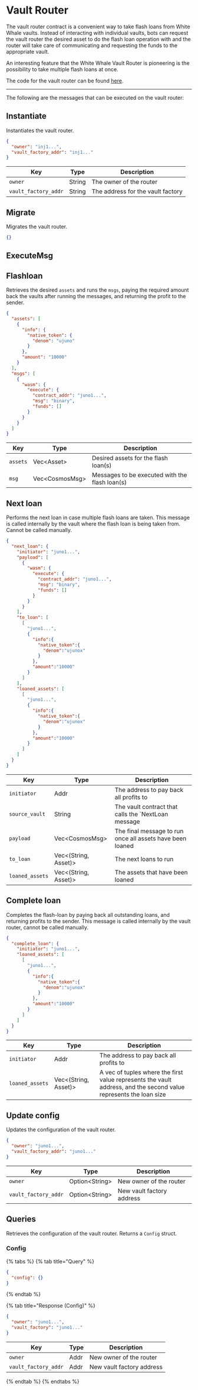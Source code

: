 # Vault Router

The vault router contract is a convenient way to take flash loans from White Whale vaults. Instead of interacting with 
individual vaults, bots can request the vault router the desired asset to do the flash loan operation with and the router 
will take care of communicating and requesting the funds to the appropriate vault.

An interesting feature that the White Whale Vault Router is pioneering is the possibility to take multiple flash loans at 
once.

The code for the vault router can be found [here](https://github.com/White-Whale-Defi-Platform/migaloo-core/tree/main/contracts/liquidity_hub/vault-network/vault_router).

---

The following are the messages that can be executed on the vault router:

## Instantiate

Instantiates the vault router.

```json
{
  "owner": "inj1...",
  "vault_factory_addr": "inj1..."
}
```

| Key                  | Type   | Description                       |
| -------------------- | ------ | --------------------------------- |
| `owner`              | String | The owner of the router           |
| `vault_factory_addr` | String | The address for the vault factory |

## Migrate

Migrates the vault router.

```json
{}
```

## ExecuteMsg

## Flashloan

Retrieves the desired `assets` and runs the `msgs`, paying the required amount back the vaults after running the messages, 
and returning the profit to the sender.

```json
{
  "assets": [
    {
      "info": {
        "native_token": {
          "denom": "ujuno"
        }
      },
      "amount": "10000"
    }
  ],
  "msgs": [
    {
      "wasm": {
        "execute": {
          "contract_addr": "juno1...",
          "msg": "binary",
          "funds": []
        }
      }
    }
  ]
}
```

| Key      | Type            | Description                                    |
|----------|-----------------|------------------------------------------------|
| `assets` | Vec\<Asset>     | Desired assets for the flash loan(s)           |
| `msg`    | Vec\<CosmosMsg> | Messages to be executed with the flash loan(s) |


## Next loan

Performs the next loan in case multiple flash loans are taken. This message is called internally by the vault where the 
flash loan is being taken from. Cannot be called manually.

```json
{
  "next_loan": {
    "initiator": "juno1...",
    "payload": [
      {
        "wasm": {
          "execute": {
            "contract_addr": "juno1...",
            "msg": "binary",
            "funds": []
          }
        }
      }
    ],
    "to_loan": [
      [
        "juno1...",
        {
          "info":{
            "native_token":{
              "denom":"ujunox"
            }
          },
          "amount":"10000"
        }
      ]
    ],
    "loaned_assets": [
      [
        "juno1...",
        {
          "info":{
            "native_token":{
              "denom":"ujunox"
            }
          },
          "amount":"10000"
        }
      ]
    ]
  }
}
```

| Key             | Type                  | Description                                               |
| --------------- | --------------------- | --------------------------------------------------------- |
| `initiator`     | Addr                  | The address to pay back all profits to                    |
| `source_vault`  | String                | The vault contract that calls the `NextLoan message       |
| `payload`       | Vec\<CosmosMsg>       | The final message to run once all assets have been loaned |
| `to_loan`       | Vec\<(String, Asset)> | The next loans to run                                     |
| `loaned_assets` | Vec\<(String, Asset)> | The assets that have been loaned                          |

## Complete loan

Completes the flash-loan by paying back all outstanding loans, and returning profits to the sender. This message is called 
internally by the vault router, cannot be called manually.

```json
{
  "complete_loan": {
    "initiator": "juno1...",
    "loaned_assets": [
      [
        "juno1...",
        {
          "info":{
            "native_token":{
              "denom":"ujunox"
            }
          },
          "amount":"10000"
        }
      ]
    ]
  }
}
```

| Key             | Type                  | Description                                                                                                       |
| --------------- | --------------------- | ----------------------------------------------------------------------------------------------------------------- |
| `initiator`     | Addr                  | The address to pay back all profits to                                                                            |
| `loaned_assets` | Vec\<(String, Asset)> | A vec of tuples where the first value represents the vault address, and the second value represents the loan size |

## Update config

Updates the configuration of the vault router.

```json
{
  "owner": "juno1...",
  "vault_factory_addr": "juno1..."
}
```

| Key                  | Type            | Description               |
|----------------------|-----------------|---------------------------|
| `owner`              | Option\<String> | New owner of the router   |
| `vault_factory_addr` | Option\<String> | New vault factory address |

## Queries

Retrieves the configuration of the vault router. Returns a `Config` struct.

### Config

{% tabs %}
{% tab title="Query" %}
```json
{
  "config": {}
}
```
{% endtab %}

{% tab title="Response (Config)" %}
```json
{
  "owner": "juno1...",
  "vault_factory": "juno1..."
}
```

| Key                  | Type | Description               |
|----------------------|------|---------------------------|
| `owner`              | Addr | New owner of the router   |
| `vault_factory_addr` | Addr | New vault factory address |

{% endtab %}
{% endtabs %}
